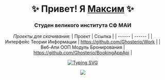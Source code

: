 <div align = center>

# ✨ Привет! Я [Максим](https://youtu.be/dQw4w9WgXcQ?si=iKFSpBaaCWVzYh2A) ✨
### Студен великого института СФ МАИ

_Проекты для скачивания_:
| Проект | Ссылка |
| ------ | ------ |
| Интерфейс Теории Информации | https://github.com/Ghosterio/Work |
|Веб-Апи ООП Модуль Бронирования | https://github.com/Ghosterio/BookingAppApi |

[![Typing SVG](https://readme-typing-svg.herokuapp.com?font=Fira+Code&size=15&pause=1000&random=false&width=435&lines=%C2%AB%D0%A2%D0%B2%D0%BE%D1%80%D1%87%D0%B5%D1%81%D1%82%D0%B2%D0%BE+%D0%B7%D0%B0%D1%80%D0%B0%D0%B7%D0%B8%D1%82%D0%B5%D0%BB%D1%8C%D0%BD%D0%BE.+%D0%9F%D0%B5%D1%80%D0%B5%D0%B4%D0%B0%D0%B9+%D0%B4%D1%80%D1%83%D0%B3%D0%BE%D0%BC%D1%83!%C2%BB;%D0%90%D0%BB%D1%8C%D0%B1%D0%B5%D1%80%D1%82+%D0%AD%D0%B9%D0%BD%D1%88%D1%82%D0%B5%D0%B9%D0%BD)](https://git.io/typing-svg)

[![](https://img.shields.io/badge/Click_Me!-37a779?style=for-the-badge)](https://youtu.be/dQw4w9WgXcQ?si=iKFSpBaaCWVzYh2A)
